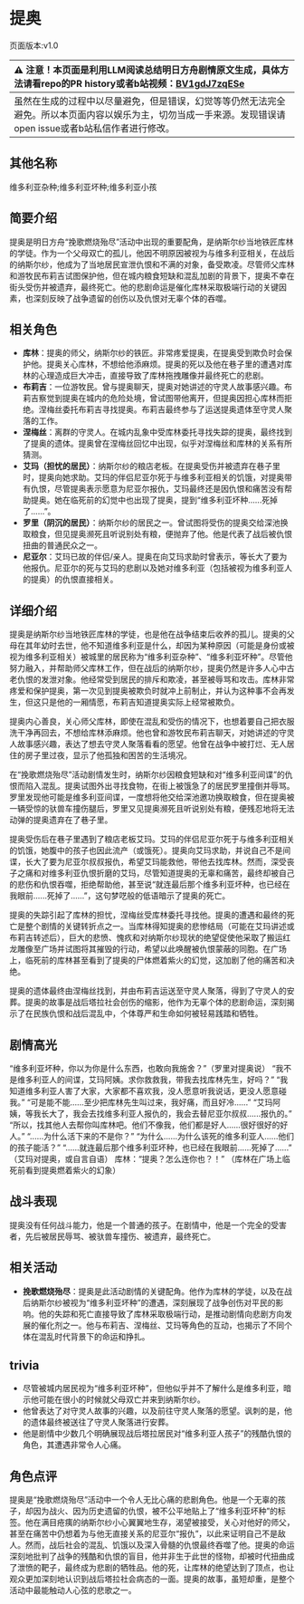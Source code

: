 # 提奥
页面版本:v1.0
 

| :warning: 注意！本页面是利用LLM阅读总结明日方舟剧情原文生成，具体方法请看repo的PR history或者b站视频：[BV1gdJ7zqESe](https://www.bilibili.com/video/BV1gdJ7zqESe/)         |
|:----------------------------|
| 虽然在生成的过程中以尽量避免，但是错误，幻觉等等仍然无法完全避免。所以本页面内容以娱乐为主，切勿当成一手来源。发现错误请open issue或者b站私信作者进行修改。|



## 其他名称
维多利亚杂种;维多利亚坏种;维多利亚小孩
## 简要介绍
提奥是明日方舟“挽歌燃烧殆尽”活动中出现的重要配角，是纳斯尔纱当地铁匠库林的学徒。作为一个父母双亡的孤儿，他因不明原因被视为与维多利亚相关，在战后的纳斯尔纱，他成为了当地居民宣泄仇恨和不满的对象，备受欺凌。尽管师父库林和游牧民布莉吉试图保护他，但在城内粮食短缺和混乱加剧的背景下，提奥不幸在街头受伤并被遗弃，最终死亡。他的悲剧命运是催化库林采取极端行动的关键因素，也深刻反映了战争遗留的创伤以及仇恨对无辜个体的吞噬。
## 相关角色
-   **库林**：提奥的师父，纳斯尔纱的铁匠。非常疼爱提奥，在提奥受到欺负时会保护他。提奥关心库林，不想给他添麻烦。提奥的死以及他在巷子里的遭遇对库林的心理造成巨大冲击，直接导致了库林拖拽雕像并最终死亡的悲剧。
-   **布莉吉**：一位游牧民。曾与提奥聊天，提奥对她讲述的守灵人故事感兴趣。布莉吉察觉到提奥在城内的危险处境，曾试图带他离开，但提奥因担心库林而拒绝。涅梅丝委托布莉吉寻找提奥。布莉吉最终参与了运送提奥遗体至守灵人聚落的工作。
-   **涅梅丝**：离群的守灵人。在城内乱象中受库林委托寻找失踪的提奥，最终找到了提奥的遗体。提奥曾在涅梅丝回忆中出现，似乎对涅梅丝和库林的关系有所猜测。
-   **艾玛（担忧的居民）**：纳斯尔纱的粮店老板。在提奥受伤并被遗弃在巷子里时，提奥向她求助。艾玛的伴侣尼亚尔死于与维多利亚相关的饥饿，对提奥带有仇恨，尽管提奥表示愿意为尼亚尔报仇，艾玛最终还是因仇恨和痛苦没有帮助提奥。她在临死前的幻觉中也出现了提奥，提到“维多利亚坏种......死掉了......”。
-   **罗里（阴沉的居民）**：纳斯尔纱的居民之一。曾试图将受伤的提奥交给深池换取粮食，但见提奥濒死且听说别处有粮，便抛弃了他。他是代表了战后被仇恨扭曲的普通民众之一。
-   **尼亚尔**：艾玛已故的伴侣/亲人。提奥在向艾玛求助时曾表示，等长大了要为他报仇。尼亚尔的死与艾玛的悲剧以及她对维多利亚（包括被视为维多利亚人的提奥）的仇恨直接相关。
## 详细介绍
提奥是纳斯尔纱当地铁匠库林的学徒，也是他在战争结束后收养的孤儿。提奥的父母在其年幼时去世，他不知道维多利亚是什么，却因为某种原因（可能是身份或被视为维多利亚相关）被城里的居民称为“维多利亚杂种”、“维多利亚坏种”。尽管他努力融入，并帮助师父库林工作，但在战后的纳斯尔纱，提奥仍然是许多人心中古老仇恨的发泄对象。他经常受到居民的排斥和欺凌，甚至被辱骂和攻击。库林非常疼爱和保护提奥，第一次见到提奥被欺负时就冲上前制止，并认为这种事不会再发生，但这只是他的一厢情愿，布莉吉知道提奥实际上经常被欺负。

提奥内心善良，关心师父库林，即使在混乱和受伤的情况下，也想着要自己把衣服洗干净再回去，不想给库林添麻烦。他也曾和游牧民布莉吉聊天，对她讲述的守灵人故事感兴趣，表达了想去守灵人聚落看看的愿望。他曾在战争中被打烂、无人居住的房子里过夜，显示了他孤独和困苦的生活境况。

在“挽歌燃烧殆尽”活动剧情发生时，纳斯尔纱因粮食短缺和对“维多利亚间谍”的仇恨而陷入混乱。提奥试图外出寻找食物，在街上被饿急了的居民罗里撞倒并辱骂。罗里发现他可能是维多利亚间谍，一度想将他交给深池邀功换取粮食，但在提奥被一辆受惊的驮兽车撞伤腿后，罗里又见提奥濒死且听说别处有粮，便残忍地将无法动弹的提奥遗弃在了巷子里。

提奥受伤后在巷子里遇到了粮店老板艾玛。艾玛的伴侣尼亚尔死于与维多利亚相关的饥饿，她腹中的孩子也因此流产（或饿死）。提奥向艾玛求助，并说自己不是间谍，长大了要为尼亚尔叔叔报仇，希望艾玛能救他，带他去找库林。然而，深受丧子之痛和对维多利亚仇恨折磨的艾玛，尽管知道提奥的无辜和痛苦，最终却被自己的悲伤和仇恨吞噬，拒绝帮助他，甚至说“就连最后那个维多利亚坏种，也已经在我眼前......死掉了......”，这句梦呓般的低语暗示了提奥的死亡。

提奥的失踪引起了库林的担忧，涅梅丝受库林委托寻找他。提奥的遭遇和最终的死亡是整个剧情的关键转折点之一。当库林得知提奥的悲惨结局（可能在艾玛讲述或布莉吉转述后），巨大的悲愤、愧疚和对纳斯尔纱现状的绝望促使他采取了搬运红龙雕像至广场并试图将其摧毁的行动，希望以此唤醒被仇恨蒙蔽的同胞。在广场上，临死前的库林甚至看到了提奥的尸体燃着紫火的幻觉，这加剧了他的痛苦和决绝。

提奥的遗体最终由涅梅丝找到，并由布莉吉运送至守灵人聚落，得到了守灵人的安葬。提奥的故事是战后塔拉社会创伤的缩影，他作为无辜个体的悲剧命运，深刻揭示了在民族仇恨和战后混乱中，个体尊严和生命如何被轻易践踏和牺牲。
## 剧情高光
“维多利亚坏种，你以为你是什么东西，也敢向我施舍？”（罗里对提奥说）
“我不是维多利亚人的间谍，艾玛阿姨。求你救救我，带我去找库林先生，好吗？”
“我知道维多利亚人害了大家，大家都不喜欢我，没人愿意听我说话，更没人愿意碰我。”
“可是能不能......至少把库林先生叫过来，我好痛，而且好冷......”
“艾玛阿姨，等我长大了，我会去找维多利亚人报仇的，我会去替尼亚尔叔叔......报仇的。”
“所以，找其他人去帮你叫库林吧。他们不像我，他们都是好人......很好很好的好人。”
“......为什么活下来的不是你？”
“为什么......为什么该死的维多利亚人......他们的孩子能活？”
“......就连最后那个维多利亚坏种，也已经在我眼前......死掉了......” （艾玛对提奥，或自言自语）
库林：“提奥？怎么连你也？！” （库林在广场上临死前看到提奥燃着紫火的幻象）
## 战斗表现
提奥没有任何战斗能力，他是一个普通的孩子。在剧情中，他是一个完全的受害者，先后被居民辱骂、被驮兽车撞伤、被遗弃，最终死亡。
## 相关活动
-   **挽歌燃烧殆尽**：提奥是此活动剧情的关键配角。他作为库林的学徒，以及在战后纳斯尔纱被视为“维多利亚坏种”的遭遇，深刻展现了战争创伤对平民的影响。他的失踪和死亡直接导致了库林采取极端行动，是推动剧情向悲剧方向发展的催化剂之一。他与布莉吉、涅梅丝、艾玛等角色的互动，也揭示了不同个体在混乱时代背景下的命运和挣扎。
## trivia
*   尽管被城内居民视为“维多利亚坏种”，但他似乎并不了解什么是维多利亚，暗示他可能在很小的时候就父母双亡并来到纳斯尔纱。
*   他曾表达了对守灵人故事的兴趣，以及前往守灵人聚落的愿望。讽刺的是，他的遗体最终被送往了守灵人聚落进行安葬。
*   他是剧情中少数几个明确展现战后塔拉居民对“维多利亚人孩子”的残酷仇恨的角色，其遭遇非常令人心痛。
## 角色点评
提奥是“挽歌燃烧殆尽”活动中一个令人无比心痛的悲剧角色。他是一个无辜的孩子，却因为战火、因为历史遗留的仇恨，被不公平地贴上了“维多利亚坏种”的标签。他在满目疮痍的纳斯尔纱小心翼翼地生存，渴望被接受，关心对他好的师父，甚至在痛苦中仍想着为与他无直接关系的尼亚尔“报仇”，以此来证明自己不是敌人。然而，战后社会的混乱、饥饿以及深入骨髓的仇恨最终吞噬了他。提奥的命运深刻地批判了战争的残酷和仇恨的盲目，他并非生于此世的怪物，却被时代扭曲成了泄愤的靶子，最终成为悲剧的牺牲品。他的死，让库林的绝望达到了顶点，也让观众更加深刻地认识到战后塔拉社会病态的一面。提奥的故事，虽短却重，是整个活动中最能触动人心弦的悲歌之一。
